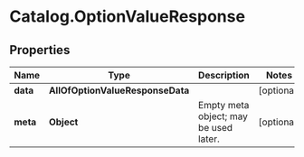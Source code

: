 # Catalog.OptionValueResponse

## Properties
Name | Type | Description | Notes
------------ | ------------- | ------------- | -------------
**data** | **AllOfOptionValueResponseData** |  | [optional] 
**meta** | **Object** | Empty meta object; may be used later. | [optional] 
